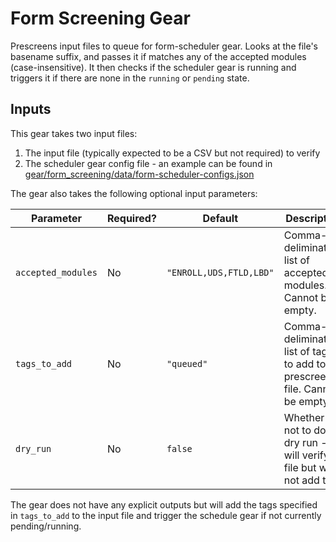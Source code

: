 # Form Screening Gear

Prescreens input files to queue for form-scheduler gear. Looks at the file's basename suffix, and passes it if matches any of the accepted modules (case-insensitive). It then checks if the scheduler gear is running and triggers it if there are none in the `running` or `pending` state.

## Inputs

This gear takes two input files:

1. The input file (typically expected to be a CSV but not required) to verify
2. The scheduler gear config file - an example can be found in [gear/form_screening/data/form-scheduler-configs.json](../../gear/form_screening/data/form-scheduler-configs.json)

The gear also takes the following optional input parameters:

| Parameter | Required? | Default | Description |
| --------- | --------- | ------- | ----------- |
| `accepted_modules` | No | `"ENROLL,UDS,FTLD,LBD"` | Comma-deliminated list of accepted modules. Cannot be empty. |
| `tags_to_add` | No | `"queued"` | Comma-deliminated list of tags to add to the prescreened file. Cannot be empty. |
| `dry_run` | No | `false` | Whether or not to do a dry run - will verify file but will not add tags |

The gear does not have any explicit outputs but will add the tags specified in `tags_to_add` to the input file and trigger the schedule gear if not currently pending/running.

